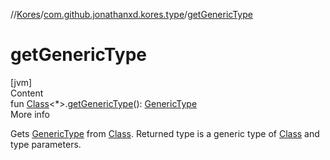 //[Kores](../index.md)/[com.github.jonathanxd.kores.type](index.md)/[getGenericType](get-generic-type.md)



# getGenericType  
[jvm]  
Content  
fun [Class](https://docs.oracle.com/javase/8/docs/api/java/lang/Class.html)<*>.[getGenericType](get-generic-type.md)(): [GenericType](-generic-type/index.md)  
More info  


Gets [GenericType](-generic-type/index.md) from [Class](https://docs.oracle.com/javase/8/docs/api/java/lang/Class.html). Returned type is a generic type of [Class](https://docs.oracle.com/javase/8/docs/api/java/lang/Class.html) and type parameters.

  




